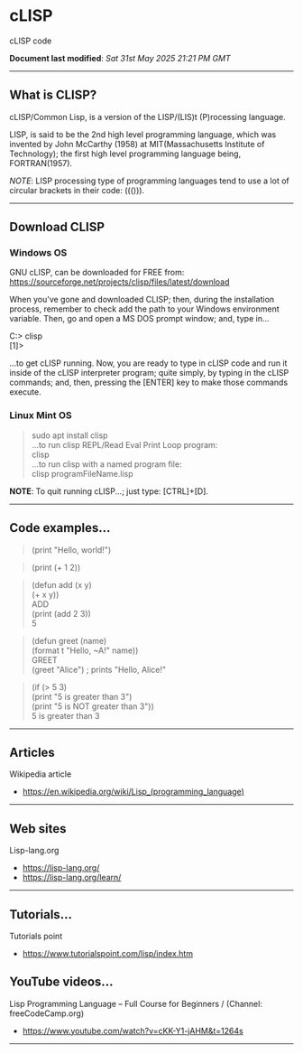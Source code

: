 # cLISP
cLISP code  

**Document last modified**: *Sat 31st May 2025 21:21 PM GMT*

-----

## What is CLISP?

cLISP/Common Lisp, is a version of the LISP/(LIS)t (P)rocessing language.  

LISP, is said to be the 2nd high level programming language, which was invented by John McCarthy (1958) at MIT(Massachusetts Institute of Technology); the first high level programming language being, FORTRAN(1957).  

*NOTE*: LISP processing type of programming languages tend to use a lot of circular brackets in their code: ((())).  

-----

## Download CLISP

### Windows OS

GNU cLISP, can be downloaded for FREE from:  
https://sourceforge.net/projects/clisp/files/latest/download  

When you've gone and downloaded CLISP; then, during the installation process, remember to check add the path to your Windows environment variable. Then, go and open a MS DOS prompt window; and, type in...

C:\> clisp  
[1]>  

...to get cLISP running. Now, you are ready to type in cLISP code and run it inside of the cLISP interpreter program; quite simply, by typing in the cLISP commands; and, then, pressing the [ENTER] key to make those commands execute.

### Linux Mint OS

> sudo apt install clisp   
...to run clisp REPL/Read Eval Print Loop program:   
> clisp  
...to run clisp with a named program file:  
> clisp programFileName.lisp  



**NOTE**: To quit running cLISP...; just type: [CTRL]+[D].  


-----

## Code examples...

> (print "Hello, world!")  

> (print (+ 1 2))  

> (defun add (x y)  
>   (+ x y))  
> ADD  
> (print (add 2 3))  
> 5

> (defun greet (name)  
>   (format t "Hello, ~A!" name))  
> GREET  
> (greet "Alice") ; prints "Hello, Alice!"  

> (if (> 5 3)  
>   (print "5 is greater than 3")  
>   (print "5 is NOT greater than 3"))  
> 5 is greater than 3  

-----

## Articles  

Wikipedia article  
- https://en.wikipedia.org/wiki/Lisp_(programming_language)  
 
-----

## Web sites  

Lisp-lang.org  
- https://lisp-lang.org/  
- https://lisp-lang.org/learn/  

-----

## Tutorials...

Tutorials point  
- https://www.tutorialspoint.com/lisp/index.htm  

## YouTube videos...

Lisp Programming Language – Full Course for Beginners / (Channel: freeCodeCamp.org)  
- https://www.youtube.com/watch?v=cKK-Y1-jAHM&t=1264s
  

-----


  
